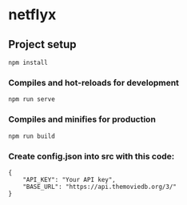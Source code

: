 # netflyx

## Project setup
```
npm install
```

### Compiles and hot-reloads for development
```
npm run serve
```

### Compiles and minifies for production
```
npm run build
```

### Create config.json into src with this code:
```
{
    "API_KEY": "Your API key",
    "BASE_URL": "https://api.themoviedb.org/3/"
}
```